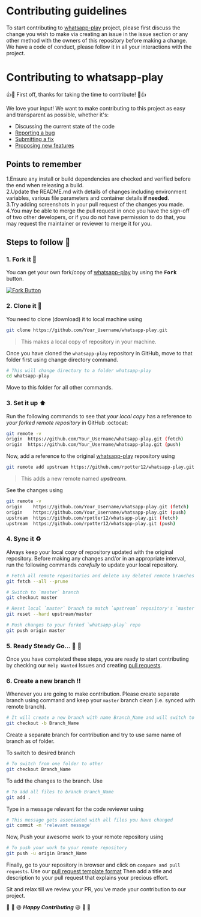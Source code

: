 # Contributing guidelines

To start contributing to [whatsapp-play](https://github.com/rpotter12/whatsapp-play) project, please first discuss the change you wish to make via creating an issue 
in the issue section or any other method with the owners of this repository before making a change.<br />
We have a code of conduct, please follow it in all your interactions with the project.<br />

# Contributing to whatsapp-play

:+1::tada: First off, thanks for taking the time to contribute! :tada::+1:

We love your input! We want to make contributing to this project as easy and transparent as possible, whether it's:

- Discussing the current state of the code
- [Reporting a bug]( https://github.com/rpotter12/whatsapp-play/blob/master/.github/IssueTemplate/BugReportTemplate.md)
- [Submitting a fix](https://github.com/rpotter12/whatsapp-play/blob/master/.github/Pull_Request_Template.md)
- [Proposing new features]( https://github.com/rpotter12/whatsapp-play/blob/master/.github/IssueTemplate/FeatureRequestTemplate.md)
## Points to remember

1.Ensure any install or build dependencies are checked and verified before the end when releasing a build. <br />
2.Update the README.md with details of changes including environment variables, various file parameters and container details **if needed**.<br />
3.Try adding screenshots in your pull request of the changes you made. <br />
4.You may be able to merge the pull request in once you have the sign-off of two other developers, or if you do not have permission to do that, you may request the maintainer or reviewer to merge it for you.

## Steps to follow :scroll:

### 1. Fork it :fork_and_knife:

You can get your own fork/copy of [whatsapp-play]( https://github.com/rpotter12/whatsapp-play) by using the <kbd><b>Fork</b></kbd></a> button.

 [![Fork Button](https://help.github.com/assets/images/help/repository/fork_button.jpg)](https://github.com/rpotter12/whatsapp-play)

### 2. Clone it :busts_in_silhouette:

You need to clone (download) it to local machine using

```sh
git clone https://github.com/Your_Username/whatsapp-play.git
```

> This makes a local copy of repository in your machine.

Once you have cloned the ` whatsapp-play ` repository in GitHub, move to that folder first using change directory command.

```sh
# This will change directory to a folder whatsapp-play
cd whatsapp-play
```

Move to this folder for all other commands.

### 3. Set it up :arrow_up:

Run the following commands to see that *your local copy* has a reference to *your forked remote repository* in GitHub :octocat:

```sh
git remote -v
origin  https://github.com/Your_Username/whatsapp-play.git (fetch)
origin  https://github.com/Your_Username/whatsapp-play.git (push)
```

Now, add a reference to the original [whatsapp-play](https://github.com/rpotter12/whatsapp-play) repository using

```sh
git remote add upstream https://github.com/rpotter12/whatsapp-play.git
```

> This adds a new remote named ***upstream***.

See the changes using

```sh
git remote -v
origin    https://github.com/Your_Username/whatsapp-play.git (fetch)
origin    https://github.com/Your_Username/whatsapp-play.git (push)
upstream  https://github.com/rpotter12/whatsapp-play.git (fetch)
upstream  https://github.com/rpotter12/whatsapp-play.git (push)
```

### 4. Sync it :recycle:

Always keep your local copy of repository updated with the original repository.
Before making any changes and/or in an appropriate interval, run the following commands *carefully* to update your local repository.

```sh
# Fetch all remote repositories and delete any deleted remote branches
git fetch --all --prune

# Switch to `master` branch
git checkout master

# Reset local `master` branch to match `upstream` repository's `master` branch
git reset --hard upstream/master

# Push changes to your forked `whatsapp-play` repo
git push origin master
```

### 5. Ready Steady Go... :turtle: :rabbit2:

Once you have completed these steps, you are ready to start contributing by checking our `Help Wanted` Issues and creating [pull requests](https://github.com/rpotter12/whatsapp-play/pulls).

### 6. Create a new branch :bangbang:

Whenever you are going to make contribution. Please create separate branch using command and keep your `master` branch clean (i.e. synced with remote branch).

```sh
# It will create a new branch with name Branch_Name and will switch to that branch.
git checkout -b Branch_Name
```

Create a separate branch for contribution and try to use same name of branch as of folder.

To switch to desired branch

```sh
# To switch from one folder to other
git checkout Branch_Name
```

To add the changes to the branch. Use

```sh
# To add all files to branch Branch_Name
git add .
```

Type in a message relevant for the code reviewer using

```sh
# This message gets associated with all files you have changed
git commit -m 'relevant message'
```

Now, Push your awesome work to your remote repository using

```sh
# To push your work to your remote repository
git push -u origin Branch_Name
```

Finally, go to your repository in browser and click on `compare and pull requests`.
Use our [pull request template format]( https://github.com/rpotter12/whatsapp-play/blob/master/.github/Pull_Request_Template.md)
Then add a title and description to your pull request that explains your precious effort. 

Sit and relax till we review your PR, you've made your contribution to our project.

:tada: :confetti_ball: :smiley: _**Happy Contributing**_ :smiley: :confetti_ball: :tada:

